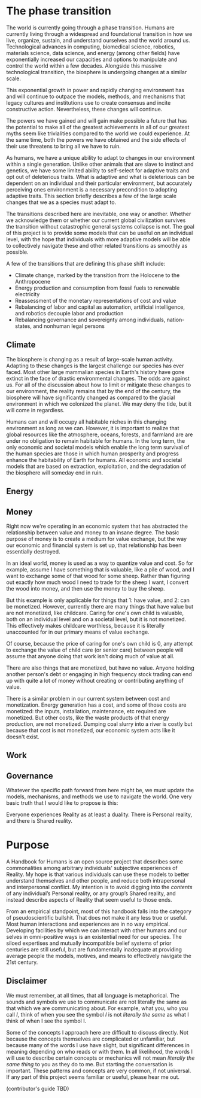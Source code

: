 # The phase transition

The world is currently going through a phase transition. Humans are currently living through a widespread and foundational transition in how we live, organize, sustain, and understand ourselves and the world around us. Technological advances in computing, biomedical science, robotics, materials science, data science, and energy (among other fields) have exponentially increased our capacities and options to manipulate and control the world within a few decades. Alongside this massive technological transition, the biosphere is undergoing changes at a similar scale. 

This exponential growth in power and rapidly changing environment has and will continue to outpace the models, methods, and mechanisms that legacy cultures and institutions use to create consensus and incite constructive action. Nevertheless, these changes will continue. 

The powers we have gained and will gain make possible a future that has the potential to make all of the greatest achievements in all of our greatest myths seem like trivialities compared to the world we could experience. At the same time, both the powers we have obtained and the side effects of their use threatens to bring all we have to ruin. 

As humans, we have a unique ability to adapt to changes in our environment within a single generation. Unlike other animals that are slave to instinct and genetics, we have some limited ability to self-select for adaptive traits and opt out of deleterious traits. What is adaptive and what is deleterious can be dependent on an individual and their particular environment, but accurately perceiving ones environment is a necessary precondition to adopting adaptive traits. This section briefly describes a few of the large scale changes that we as a species must adapt to. 

The transitions described here are inevitable, one way or another. Whether we acknowledge them or whether our current global civilization survives the transition without catastrophic general systems collapse is not. The goal of this project is to provide some models that can be useful on an individual level, with the hope that individuals with more adaptive models will be able to collectively navigate these and other related transitions as smoothly as possible. 

A few of the transitions that are defining this phase shift include:
* Climate change, marked by the transition from the Holocene to the Anthropocene
* Energy production and consumption from fossil fuels to renewable electricity
* Reassessment of the monetary representations of cost and value
* Rebalancing of labor and capital as automation, artificial intelligence, and robotics decouple labor and production
* Rebalancing governance and sovereignty among individuals, nation-states, and nonhuman legal persons

## Climate

The biosphere is changing as a result of large-scale human activity. Adapting to these changes is the largest challenge our species has ever faced. Most other large mammalian species in Earth's history have gone extinct in the face of drastic environmental changes. The odds are against us. For all of the discussion about how to limit or mitigate these changes to our environment, the reality remains that by the end of the century, the biosphere will have significantly changed as compared to the glacial environment in which we colonized the planet. We may deny the tide, but it will come in regardless.   

Humans can and will occupy all habitable niches in this changing environment as long as we can. However, it is important to realize that global resources like the atmosphere, oceans, forests, and farmland are are under no obligation to remain habitable for humans. In the long term, the only economic and societal models which enable the long term survival of the human species are those in which human prosperity and progress enhance the habitability of Earth for humans. All economic and societal models that are based on extraction, exploitation, and the degradation of the biosphere will someday end in ruin.

## Energy

## Money

Right now we're operating in an economic system that has abstracted the relationship between value and money to an insane degree. The basic purpose of money is to create a medium for value exchange, but the way our economic and financial system is set up, that relationship has been essentially destroyed.

In an ideal world, money is used as a way to quantize value and cost. So for example, assume I have something that is valuable, like a pile of wood, and I want to exchange some of that wood for some sheep. Rather than figuring out exactly how much wood I need to trade for the sheep I want, I convert the wood into money, and then use the money to buy the sheep. 

But this example is only applicable for things that 1: have value, and 2: can be monetized. However, currently there are many things that have value but are not monetized, like childcare. Caring for one's own child is valuable, both on an individual level and on a societal level, but it is not monetized. This effectively makes childcare worthless, because it is literally unaccounted for in our primary means of value exchange.

Of course, because the price of caring for one's own child is 0, any attempt to exchange the value of child care (or senior care) between people will assume that anyone doing that work isn't doing much of value at all.

There are also things that are monetized, but have no value. Anyone holding another person's debt or engaging in high frequency stock trading can end up with quite a lot of money without creating or contributing anything of value.

There is a similar problem in our current system between cost and monetization. Energy generation has a cost, and some of those costs are monetized: the inputs, installation, maintenance, etc required are monetized. But other costs, like the waste products of that energy production, are not monetized. Dumping coal slurry into a river is costly but because that cost is not monetized, our economic system acts like it doesn't exist.


## Work

## Governance
   

Whatever the specific path forward from here might be, we must update the models, mechanisms, and methods we use to navigate the world. One very basic truth that I would like to propose is this:  

Everyone experiences Reality as at least a duality. There is Personal reality, and there is Shared reality.  

# Purpose

A Handbook for Humans is an open source project that describes some commonalities among arbitrary individuals' subjective experiences of Reality. My hope is that various individuals can use these models to better understand themselves and other people, and reduce both intrapersonal and interpersonal conflict. My intention is to avoid digging into the *contents* of any individual’s Personal reality, or any group’s Shared reality, and instead describe aspects of Reality that seem useful to those ends. 

From an empirical standpoint, most of this handbook falls into the category of pseudoscientific bullshit. That does not make it any less true or useful. Most human interactions and experiences are in no way empirical. Developing facilities by which we can interact with other humans and our selves in omni-positive ways is an existential need for our species. The siloed expertises and mutually incompatible belief systems of prior centuries are still useful, but are fundamentally inadequate at providing average people the models, motives, and means to effectively navigate the 21st century. 

## Disclaimer

We must remember, at all times, that all language is metaphorical. The sounds and symbols we use to communicate are not literally the same as that which we are communicating about. For example, what you, who you call *I*, think of when you see the symbol *I* is not *literally the same* as what I think of when I see the symbol I. 

Some of the concepts I approach here are difficult to discuss directly. Not because the concepts themselves are complicated or unfamiliar, but because many of the words I use have slight, but significant differences in meaning depending on who reads or with them. In all likelihood, the words I will use to describe certain concepts or mechanics will not mean *literally the same thing* to you as they do to me. But starting the conversation is important. These patterns and concepts are very common, if not universal. If any part of this project seems familiar or useful, please hear me out.

(contributor's guide TBD)  
